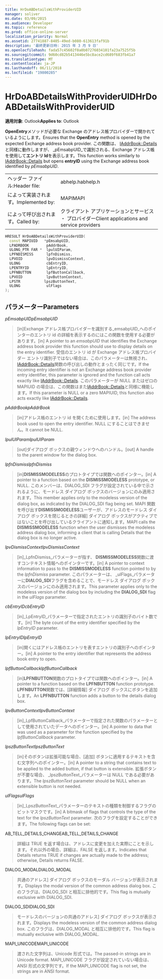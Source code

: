 ```yaml
---
title: HrDoABDetailsWithProviderUID
manager: soliver
ms.date: 03/09/2015
ms.audience: Developer
ms.topic: reference
ms.prod: office-online-server
localization_priority: Normal
ms.assetid: 27741887-8405-49ed-b080-613613faf91b
description: '最終更新日時: 2015 年 3 月 9 日'
ms.openlocfilehash: fada57c45602f0a0b07276034101fa23a7525f5b
ms.sourcegitcommit: 9d60cd82b5413446e5bc8ace2cd689f683fb41a7
ms.translationtype: MT
ms.contentlocale: ja-JP
ms.lasthandoff: 06/11/2018
ms.locfileid: "19800285"
---
```

# <a name="hrdoabdetailswithprovideruid"></a><span data-ttu-id="4ec94-103">HrDoABDetailsWithProviderUID</span><span class="sxs-lookup"><span data-stu-id="4ec94-103">HrDoABDetailsWithProviderUID</span></span>

  
  
<span data-ttu-id="4ec94-104">**適用対象**: Outlook</span><span class="sxs-lookup"><span data-stu-id="4ec94-104">**Applies to**: Outlook</span></span> 
  
<span data-ttu-id="4ec94-105">**OpenEntry**メソッドが必要な Exchange のアドレス帳プロバイダーで開かれているようにします。</span><span class="sxs-lookup"><span data-stu-id="4ec94-105">Ensures that the **OpenEntry** method is opened by the expected Exchange address book provider.</span></span> <span data-ttu-id="4ec94-106">この関数は、 [IAddrBook::Details](iaddrbook-details.md)と同様に動作しますが、 _pEmsabpUID_で識別される、Exchange アドレス帳を使用して**エントリ Id**を表示します。</span><span class="sxs-lookup"><span data-stu-id="4ec94-106">This function works similarly to [IAddrBook::Details](iaddrbook-details.md) but opens **entryID** using the Exchange address book identified by  _pEmsabpUID_.</span></span>
  
|||
|:-----|:-----|
|<span data-ttu-id="4ec94-107">ヘッダー ファイル:</span><span class="sxs-lookup"><span data-stu-id="4ec94-107">Header file:</span></span>  <br/> |<span data-ttu-id="4ec94-108">abhelp.h</span><span class="sxs-lookup"><span data-stu-id="4ec94-108">abhelp.h</span></span>  <br/> |
|<span data-ttu-id="4ec94-109">によって実装されます。</span><span class="sxs-lookup"><span data-stu-id="4ec94-109">Implemented by:</span></span>  <br/> |<span data-ttu-id="4ec94-110">MAPI</span><span class="sxs-lookup"><span data-stu-id="4ec94-110">MAPI</span></span>  <br/> |
|<span data-ttu-id="4ec94-111">によって呼び出されます。</span><span class="sxs-lookup"><span data-stu-id="4ec94-111">Called by:</span></span>  <br/> |<span data-ttu-id="4ec94-112">クライアント アプリケーションとサービス ・ プロバイダー</span><span class="sxs-lookup"><span data-stu-id="4ec94-112">Client applications and service providers</span></span>  <br/> |
   
```cpp
HRESULT HrDoABDetailsWithProviderUID(
  const MAPIUID   *pEmsabpUID,
  LPADRBOOK        pAddrBook,
  ULONG_PTR FAR *  lpulUIParam,
  LPFNDISMISS      lpfnDismiss,
  LPVOID           lpvDismissContext,
  ULONG            cbEntryID,
  LPENTRYID        lpEntryID,
  LPFNBUTTON       lpfButtonCallback,
  LPVOID           lpvButtonContext,
  LPSTR           lpszButtonText,
  ULONG            ulFlags
);
```

## <a name="parameters"></a><span data-ttu-id="4ec94-113">パラメーター</span><span class="sxs-lookup"><span data-stu-id="4ec94-113">Parameters</span></span>

 <span data-ttu-id="4ec94-114">_pEmsabpUID_</span><span class="sxs-lookup"><span data-stu-id="4ec94-114">_pEmsabpUID_</span></span>
  
> <span data-ttu-id="4ec94-115">[in]Exchange アドレス帳プロバイダーを識別する_emsabpUID_へのポインターのエントリ id の詳細を表示するのにはこの関数を使用する必要があります。</span><span class="sxs-lookup"><span data-stu-id="4ec94-115">[in] A pointer to an  _emsabpUID_ that identifies the Exchange address book provider this function should use to display details on the entry identifier.</span></span> <span data-ttu-id="4ec94-116">受信のエントリ id が Exchange アドレス帳プロバイダー エントリ識別子ではない場合は、このパラメーターは無視され、 [IAddrBook::Details](iaddrbook-details.md)関数の呼び出しの動作とまったく同じです。</span><span class="sxs-lookup"><span data-stu-id="4ec94-116">If the incoming entry identifier is not an Exchange address book provider entry identifier, this parameter is ignored and the function call acts exactly like [IAddrBook::Details](iaddrbook-details.md).</span></span> <span data-ttu-id="4ec94-117">このパラメーターが NULL またはゼロの MAPIUID の場合は、この関数はまた[IAddrBook::Details](iaddrbook-details.md)と同様に機能します。</span><span class="sxs-lookup"><span data-stu-id="4ec94-117">If this parameter is NULL or a zero MAPIUID, this function also acts exactly like [IAddrBook::Details](iaddrbook-details.md).</span></span>
    
 <span data-ttu-id="4ec94-118">_pAddrBook_</span><span class="sxs-lookup"><span data-stu-id="4ec94-118">_pAddrBook_</span></span>
  
> <span data-ttu-id="4ec94-119">[in]アドレス帳のエントリ id を開くために使用します。</span><span class="sxs-lookup"><span data-stu-id="4ec94-119">[in] The address book used to open the entry identifier.</span></span> <span data-ttu-id="4ec94-120">NULL にすることはできません。</span><span class="sxs-lookup"><span data-stu-id="4ec94-120">It cannot be NULL.</span></span>
    
 <span data-ttu-id="4ec94-121">_lpulUIParam_</span><span class="sxs-lookup"><span data-stu-id="4ec94-121">_lpulUIParam_</span></span>
  
> <span data-ttu-id="4ec94-122">[out]ダイアログ ボックスの親ウィンドウへのハンドル。</span><span class="sxs-lookup"><span data-stu-id="4ec94-122">[out] A handle to the parent window for the dialog box.</span></span>
    
 <span data-ttu-id="4ec94-123">_lpfnDismiss_</span><span class="sxs-lookup"><span data-stu-id="4ec94-123">_lpfnDismiss_</span></span>
  
> <span data-ttu-id="4ec94-124">[in]**DISMISSMODELESS**のプロトタイプでは関数へのポインター。</span><span class="sxs-lookup"><span data-stu-id="4ec94-124">[in] A pointer to a function based on the **DISMISSMODELESS** prototype, or NULL.</span></span> <span data-ttu-id="4ec94-125">このメンバーは、DIALOG_SDI フラグが設定されている中で示されるように、モードレス ダイアログ ボックスのバージョンにのみ適用されます。</span><span class="sxs-lookup"><span data-stu-id="4ec94-125">This member applies only to the modeless version of the dialog box, as indicated by the DIALOG_SDI flag being set.</span></span> <span data-ttu-id="4ec94-126">MAPI 関数を呼び出す**DISMISSMODELESS**ユーザーが、アドレスのモードレス ダイアログ ボックスを閉じるときの詳細] ダイアログ ボックスがアクティブではないことを呼び出しているクライアントに通知します。</span><span class="sxs-lookup"><span data-stu-id="4ec94-126">MAPI calls the **DISMISSMODELESS** function when the user dismisses the modeless address dialog box, informing a client that is calling Details that the dialog box is no longer active.</span></span> 
    
 <span data-ttu-id="4ec94-127">_lpvDismissContext_</span><span class="sxs-lookup"><span data-stu-id="4ec94-127">_lpvDismissContext_</span></span>
  
> <span data-ttu-id="4ec94-128">[in]_LpfnDismiss_パラメーターが指す、 **DISMISSMODELESS**関数に渡すコンテキスト情報へのポインターです。</span><span class="sxs-lookup"><span data-stu-id="4ec94-128">[in] A pointer to context information to pass to the **DISMISSMODELESS** function pointed to by the  _lpfnDismiss_ parameter.</span></span> <span data-ttu-id="4ec94-129">このパラメーターは、 _ulFlags_パラメーターに**DIALOG_SDI**フラグを含めることで、モードレス ダイアログ ボックスのバージョンにのみ適用されます。</span><span class="sxs-lookup"><span data-stu-id="4ec94-129">This parameter applies only to the modeless version of the dialog box by including the **DIALOG_SDI** flag in the  _ulFlags_ parameter.</span></span> 
    
 <span data-ttu-id="4ec94-130">_cbEntryID_</span><span class="sxs-lookup"><span data-stu-id="4ec94-130">_cbEntryID_</span></span>
  
> <span data-ttu-id="4ec94-131">[in]_LpEntryID_パラメーターで指定されたエントリの識別子のバイト数です。</span><span class="sxs-lookup"><span data-stu-id="4ec94-131">[in] The byte count of the entry identifier specified by the  _lpEntryID_ parameter.</span></span> 
    
 <span data-ttu-id="4ec94-132">_lpEntryID_</span><span class="sxs-lookup"><span data-stu-id="4ec94-132">_lpEntryID_</span></span>
  
> <span data-ttu-id="4ec94-133">[in]開くにはアドレス帳のエントリを表すエントリの識別子へのポインター。</span><span class="sxs-lookup"><span data-stu-id="4ec94-133">[in] A pointer to the entry identifier that represents the address book entry to open.</span></span>
    
 <span data-ttu-id="4ec94-134">_lpfButtonCallback_</span><span class="sxs-lookup"><span data-stu-id="4ec94-134">_lpfButtonCallback_</span></span>
  
> <span data-ttu-id="4ec94-135">[in]**LPFNBUTTON**関数のプロトタイプでは関数へのポインター。</span><span class="sxs-lookup"><span data-stu-id="4ec94-135">[in] A pointer to a function based on the **LPFNBUTTON** function prototype.</span></span> <span data-ttu-id="4ec94-136">**LPFNBUTTON**関数では、[詳細情報] ダイアログ ボックスにボタンを追加します。</span><span class="sxs-lookup"><span data-stu-id="4ec94-136">An **LPFNBUTTON** function adds a button to the details dialog box.</span></span> 
    
 <span data-ttu-id="4ec94-137">_lpvButtonContext_</span><span class="sxs-lookup"><span data-stu-id="4ec94-137">_lpvButtonContext_</span></span>
  
> <span data-ttu-id="4ec94-138">[in]_LpfButtonCallback_パラメーターで指定された関数のパラメーターとして使用されていたデータへのポインター。</span><span class="sxs-lookup"><span data-stu-id="4ec94-138">[in] A pointer to data that was used as a parameter for the function specified by the  _lpfButtonCallback_ parameter.</span></span> 
    
 <span data-ttu-id="4ec94-139">_lpszButtonText_</span><span class="sxs-lookup"><span data-stu-id="4ec94-139">_lpszButtonText_</span></span>
  
> <span data-ttu-id="4ec94-140">[in]そのボタンは拡張可能な場合、[追加] ボタンに適用するテキストを含む文字列へのポインター。</span><span class="sxs-lookup"><span data-stu-id="4ec94-140">[in] A pointer to a string that contains text to be applied to the added button, if that button is extensible.</span></span> <span data-ttu-id="4ec94-141">拡張ボタンが不要な場合、 _lpszButtonText_パラメーターは NULL である必要があります。</span><span class="sxs-lookup"><span data-stu-id="4ec94-141">The  _lpszButtonText_ parameter should be NULL when an extensible button is not needed.</span></span> 
    
 <span data-ttu-id="4ec94-142">_ulFlags_</span><span class="sxs-lookup"><span data-stu-id="4ec94-142">_ulFlags_</span></span>
  
> <span data-ttu-id="4ec94-143">[in]_LpszButtonText_パラメーターのテキストの種類を制御するフラグのビットマスクです。</span><span class="sxs-lookup"><span data-stu-id="4ec94-143">[in] A bitmask of flags that controls the type of the text for the  _lpszButtonText_ parameter.</span></span> <span data-ttu-id="4ec94-144">次のフラグを設定することができます。</span><span class="sxs-lookup"><span data-stu-id="4ec94-144">The following flags can be set:</span></span> 
    
<span data-ttu-id="4ec94-145">AB_TELL_DETAILS_CHANGE</span><span class="sxs-lookup"><span data-stu-id="4ec94-145">AB_TELL_DETAILS_CHANGE</span></span>
  
> <span data-ttu-id="4ec94-146">詳細は TRUE を返す場合は、アドレスに変更を加えた実際にことを示します。それ以外の場合、詳細は、FALSE を返します。</span><span class="sxs-lookup"><span data-stu-id="4ec94-146">Indicates that Details returns TRUE if changes are actually made to the address; otherwise, Details returns FALSE.</span></span>
    
<span data-ttu-id="4ec94-147">DIALOG_MODAL</span><span class="sxs-lookup"><span data-stu-id="4ec94-147">DIALOG_MODAL</span></span>
  
> <span data-ttu-id="4ec94-148">共通のアドレス] ダイアログ ボックスのモーダル バージョンが表示されます。</span><span class="sxs-lookup"><span data-stu-id="4ec94-148">Displays the modal version of the common address dialog box.</span></span> <span data-ttu-id="4ec94-149">このフラグは、DIALOG_SDI と相互に排他的です。</span><span class="sxs-lookup"><span data-stu-id="4ec94-149">This flag is mutually exclusive with DIALOG_SDI.</span></span>
    
<span data-ttu-id="4ec94-150">DIALOG_SDI</span><span class="sxs-lookup"><span data-stu-id="4ec94-150">DIALOG_SDI</span></span>
  
> <span data-ttu-id="4ec94-151">モードレスのバージョンの共通のアドレス] ダイアログ ボックスが表示されます。</span><span class="sxs-lookup"><span data-stu-id="4ec94-151">Displays the modeless version of the common address dialog box.</span></span> <span data-ttu-id="4ec94-152">このフラグは、DIALOG_MODAL と相互に排他的です。</span><span class="sxs-lookup"><span data-stu-id="4ec94-152">This flag is mutually exclusive with DIALOG_MODAL.</span></span>
    
<span data-ttu-id="4ec94-153">MAPI_UNICODE</span><span class="sxs-lookup"><span data-stu-id="4ec94-153">MAPI_UNICODE</span></span>
  
> <span data-ttu-id="4ec94-154">渡された文字列は、Unicode 形式では。</span><span class="sxs-lookup"><span data-stu-id="4ec94-154">The passed-in strings are in Unicode format.</span></span> <span data-ttu-id="4ec94-155">MAPI_UNICODE フラグが設定されていない場合は、ANSI 形式の文字列です。</span><span class="sxs-lookup"><span data-stu-id="4ec94-155">If the MAPI_UNICODE flag is not set, the strings are in ANSI format.</span></span>
    

